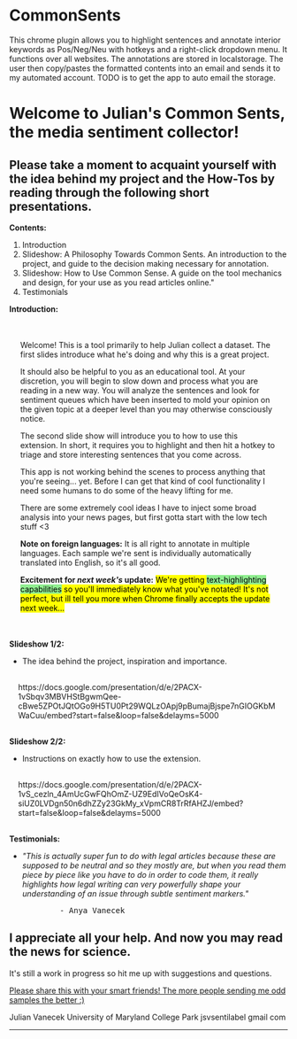 # CommonSents
This chrome plugin allows you to highlight sentences and annotate interior keywords as Pos/Neg/Neu with hotkeys and a right-click dropdown menu. It functions over all websites. The annotations are stored in localstorage. The user then copy/pastes the formatted contents into an email and sends it to my automated account. TODO is to get the app to auto email the storage. 

# **Welcome to Julian's Common Sents, the media sentiment collector!**


## Please take a moment to acquaint yourself with the idea behind my project and the How-Tos by reading through the following short presentations.

<div class="fdiv">

<div class="indiv">

**Contents:**

1.  Introduction
2.  Slideshow: A Philosophy Towards Common Sents. An introduction to the project, and guide to the decision making necessary for annotation.
3.  Slideshow: How to Use Common Sense. A guide on the tool mechanics and design, for your use as you read articles online."
4.  Testimonials

</div>

</div>

<div class="fdiv">

<div class="indiv">

**Introduction:**

<div style="padding: 20px;">

Welcome! This is a tool primarily to help Julian collect a dataset. The first slides introduce what he's doing and why this is a great project.

It should also be helpful to you as an educational tool. At your discretion, you will begin to slow down and process what you are reading in a new way. You will analyze the sentences and look for sentiment queues which have been inserted to mold your opinion on the given topic at a deeper level than you may otherwise consciously notice.

The second slide show will introduce you to how to use this extension. In short, it requires you to highlight and then hit a hotkey to triage and store interesting sentences that you come across.

This app is not working behind the scenes to process anything that you're seeing... yet. Before I can get that kind of cool functionality I need some humans to do some of the heavy lifting for me.

There are some extremely cool ideas I have to inject some broad analysis into your news pages, but first gotta start with the low tech stuff <3

**Note on foreign languages:** It is all right to annotate in multiple languages. Each sample we're sent is individually automatically translated into English, so it's all good.

**Excitement for _next week's_ update:** <mark style="background-color:yellow">We're getting <mark style="background-color:lightgreen">text-highlighting capabilities</mark> so you'll immediately know what you've notated! It's not perfect, but ill tell you more when Chrome finally accepts the update next week...</mark>

</div>

</div>

</div>

<div class="fdiv">

<div class="indiv">

**Slideshow 1/2:**

*   The idea behind the project, inspiration and importance.

<div style="padding:16px">https://docs.google.com/presentation/d/e/2PACX-1vSbqv3MBVHStBgwmQee-cBwe5ZPOtJQtOGo9H5TU0Pt29WQLzOApj9pBumajBjspe7nGIOGKbMWaCuu/embed?start=false&amp;loop=false&amp;delayms=5000</div>

</div>

</div>

<div class="fdiv">

<div class="indiv">

**Slideshow 2/2:**

*   Instructions on exactly how to use the extension.

<div style="padding:16px">https://docs.google.com/presentation/d/e/2PACX-1vS_cezln_4AmUcGwFQhOmZ-UZ9EdIVoQeOsK4-siUZ0LVDgn50n6dhZZy23GkMy_xVpmCR8TrRfAHZJ/embed?start=false&amp;loop=false&amp;delayms=5000</div>

</div>

</div>

<div class="fdiv">

<div class="indiv">

**Testimonials:**

*   _"This is actually super fun to do with legal articles because these are supposed to be neutral and so they mostly are, but when you read them piece by piece like you have to do in order to code them, it really highlights how legal writing can very powerfully shape your understanding of an issue through subtle sentiment markers."_

    <pre>        - Anya Vanecek </pre>

</div>

</div>

## I appreciate all your help. And now you may read the news for science.

It's still a work in progress so hit me up with suggestions and questions.

[Please share this with your smart friends! The more people sending me odd samples the better :)](https://chrome.google.com/webstore/detail/common-sents/bmhhlclpcciacjfgigihpkaeggmgkgih)

Julian Vanecek
University of Maryland College Park
jsvsentilabel gmail com

* * *
